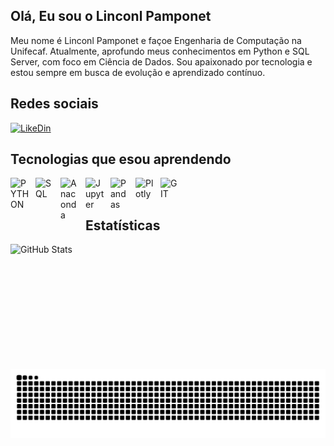 ## Olá, Eu sou o Linconl Pamponet
Meu nome é Linconl Pamponet e façoe Engenharia de Computação na Unifecaf. Atualmente, aprofundo meus conhecimentos em Python e SQL Server, com foco em Ciência de Dados. Sou apaixonado por tecnologia e estou sempre em busca de evolução e aprendizado contínuo.

## Redes sociais

[![LikeDin](https://img.shields.io/badge/LinkedIn-0077B5?style=for-the-badge&logo=linkedin&logoColor=white)](https://www.linkedin.com/in/linconl-pamponet-768905316) 


## Tecnologias que esou aprendendo
<img 
    align="left" 
    alt="PYTHON"
    title="PYTHON" 
    width="30px" 
    style="padding-right: 10px;" 
   src="https://cdn.jsdelivr.net/gh/devicons/devicon@latest/icons/python/python-original.svg" 
/>

<img 
    align="left" 
    alt="SQL"
    title="SQL" 
    width="30px" 
    style="padding-right: 10px;" 
     src="https://cdn.jsdelivr.net/gh/devicons/devicon@latest/icons/azuresqldatabase/azuresqldatabase-original.svg"          
/>

<img 
    align="left" 
    alt="Anaconda"
    title="Anaconda" 
    width="30px" 
    style="padding-right: 10px;" 
    src="https://cdn.jsdelivr.net/gh/devicons/devicon@latest/icons/anaconda/anaconda-original.svg"
/>

<img 
    align="left" 
    alt="Jupyter"
    title="Jupyter" 
    width="30px" 
    style="padding-right: 10px;" 
    src="https://cdn.jsdelivr.net/gh/devicons/devicon@latest/icons/jupyter/jupyter-original.svg"           
/>

<img 
    align="left" 
    alt="Pandas"
    title="Pandas" 
    width="30px" 
    style="padding-right: 10px;" 
     src="https://cdn.jsdelivr.net/gh/devicons/devicon@latest/icons/pandas/pandas-original.svg"
 />

<img 
    align="left" 
    alt="Plotly"
    title="Plotly" 
    width="30px" 
    style="padding-right: 10px;" 
    src="https://cdn.jsdelivr.net/gh/devicons/devicon@latest/icons/plotly/plotly-original.svg" 
 />
          

<img 
    align="left" 
    alt="GIT"
    title="GIT" 
    width="30px" 
    style="padding-right: 10px;" 
    src="https://cdn.jsdelivr.net/gh/devicons/devicon@latest/icons/git/git-original.svg"
          />

<br></br>
##  Estatísticas
<p>
  <img 
    align="left" 
    alt="GitHub Stats" 
    height="200" 
    style="padding-right: 10px;" 
    src="https://github-readme-stats.vercel.app/api?username=linconlpamponet&show_icons=true&theme=tokyonight&include_all_commits=true&locale=pt-br" 
  />

</p>


<picture align="center">
  <source media="(prefers-color-scheme: dark)" srcset="https://raw.githubusercontent.com/linconlpamponet/linconlpamponet/output/github-contribution-grid-snake-dark.svg">
  <source media="(prefers-color-scheme: light)" srcset="https://raw.githubusercontent.com/linconlpamponet/linconlpamponet/output/github-contribution-grid-snake-dark.svg">
  <img align="center" alt="github contribution grid snake animation" src="https://raw.githubusercontent.com/linconlpamponet/linconlpamponet/output/github-contribution-grid-snake.svg">
</picture>







